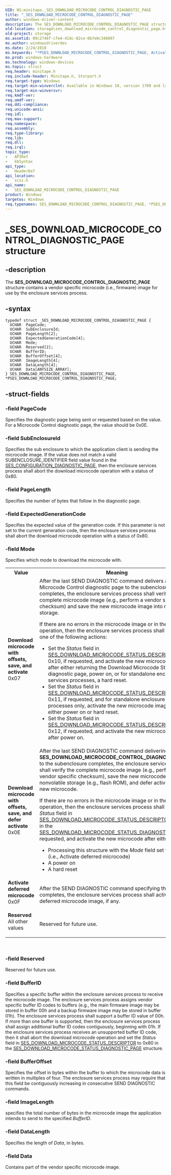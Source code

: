 ```yaml
---
UID: NS:minitape._SES_DOWNLOAD_MICROCODE_CONTROL_DIAGNOSTIC_PAGE
title: "_SES_DOWNLOAD_MICROCODE_CONTROL_DIAGNOSTIC_PAGE"
author: windows-driver-content
description: The SES_DOWNLOAD_MICROCODE_CONTROL_DIAGNOSTIC_PAGE structure contains a vendor specific microcode (i.e., firmware) image for use by the enclosure services process.
old-location: storage\ses_download_microcode_control_diagnostic_page.htm
old-project: storage
ms.assetid: 09c2746f-cfe4-41dc-82ce-0b7e0c348897
ms.author: windowsdriverdev
ms.date: 2/24/2018
ms.keywords: "*PSES_DOWNLOAD_MICROCODE_CONTROL_DIAGNOSTIC_PAGE, Activate deferred microcode, Download microcode with offsets, save, and activate, Download microcode with offsets, save, and defer activate, PSES_DOWNLOAD_MICROCODE_CONTROL_DIAGNOSTIC_PAGE, PSES_DOWNLOAD_MICROCODE_CONTROL_DIAGNOSTIC_PAGE structure pointer [Storage Devices], Reserved, SES_DOWNLOAD_MICROCODE_CONTROL_DIAGNOSTIC_PAGE, SES_DOWNLOAD_MICROCODE_CONTROL_DIAGNOSTIC_PAGE structure [Storage Devices], _SES_DOWNLOAD_MICROCODE_CONTROL_DIAGNOSTIC_PAGE, scsi/PSES_DOWNLOAD_MICROCODE_CONTROL_DIAGNOSTIC_PAGE, scsi/SES_DOWNLOAD_MICROCODE_CONTROL_DIAGNOSTIC_PAGE, storage.ses_download_microcode_control_diagnostic_page"
ms.prod: windows-hardware
ms.technology: windows-devices
ms.topic: struct
req.header: minitape.h
req.include-header: Minitape.h, Storport.h
req.target-type: Windows
req.target-min-winverclnt: Available in Windows 10, version 1709 and later versions of Windows.
req.target-min-winversvr: 
req.kmdf-ver: 
req.umdf-ver: 
req.ddi-compliance: 
req.unicode-ansi: 
req.idl: 
req.max-support: 
req.namespace: 
req.assembly: 
req.type-library: 
req.lib: 
req.dll: 
req.irql: 
topic_type:
-	APIRef
-	kbSyntax
api_type:
-	HeaderDef
api_location:
-	scsi.h
api_name:
-	SES_DOWNLOAD_MICROCODE_CONTROL_DIAGNOSTIC_PAGE
product: Windows
targetos: Windows
req.typenames: SES_DOWNLOAD_MICROCODE_CONTROL_DIAGNOSTIC_PAGE, *PSES_DOWNLOAD_MICROCODE_CONTROL_DIAGNOSTIC_PAGE
---
```


# _SES_DOWNLOAD_MICROCODE_CONTROL_DIAGNOSTIC_PAGE structure


## -description


The <b>SES_DOWNLOAD_MICROCODE_CONTROL_DIAGNOSTIC_PAGE</b> structure contains a vendor specific microcode (i.e., firmware) image
for use by the enclosure services process. 


## -syntax


````
typedef struct _SES_DOWNLOAD_MICROCODE_CONTROL_DIAGNOSTIC_PAGE {
  UCHAR  PageCode;
  UCHAR  SubEnclosureId;
  UCHAR  PageLength[2];
  UCHAR  ExpectedGenerationCode[4];
  UCHAR  Mode;
  UCHAR  Reserved[2];
  UCHAR  BufferID;
  UCHAR  BufferOffset[4];
  UCHAR  ImageLength[4];
  UCHAR  DataLength[4];
  UCHAR  Data[ANYSIZE_ARRAY];
} SES_DOWNLOAD_MICROCODE_CONTROL_DIAGNOSTIC_PAGE, *PSES_DOWNLOAD_MICROCODE_CONTROL_DIAGNOSTIC_PAGE;
````


## -struct-fields




### -field PageCode

Specifies the diagnostic page being sent or requested based on the value. For a Microcode Control diagnostic page, the value should be 0x0E.


### -field SubEnclosureId

Specifies the sub enclosure to which the application client is
sending the microcode image. If the value does not match a valid SUBENCLOSURE_IDENTIFIER field value found in the <a href="..\storport\ns-storport-_ses_configuration_diagnostic_page.md">SES_CONFIGURATION_DIAGNOSTIC_PAGE</a>, then the enclosure services
process shall abort the download microcode operation with a status of 0x80.


### -field PageLength

Specifies the number of bytes that follow in the diagnostic page.


### -field ExpectedGenerationCode

Specifies the expected value of the generation code. If this parameter is not set to the current generation code, then the enclosure services
process shall abort the download microcode operation with a status of 0x80. 


### -field Mode

Specifies which mode to download the microcode with. 

<table>
<tr>
<th>Value</th>
<th>Meaning</th>
</tr>
<tr>
<td width="40%"><a id="Download_microcode_with_offsets__save__and_activate"></a><a id="download_microcode_with_offsets__save__and_activate"></a><a id="DOWNLOAD_MICROCODE_WITH_OFFSETS__SAVE__AND_ACTIVATE"></a><dl>
<dt><b>Download
microcode
with
offsets,
save, and
activate</b></dt>
<dt>0x07</dt>
</dl>
</td>
<td width="60%">
After the last SEND DIAGNOSTIC command delivers a Download Microcode
Control diagnostic page to the subenclosure completes, the enclosure services
process shall verify the complete microcode image (e.g., perform a vendor
specific checksum) and save the new microcode image into nonvolatile storage.

 If there are no errors in the microcode image or in the save operation, then the
enclosure services process shall perform one of the following actions:<ul>
<li>Set the <i>Status</i> field in <a href="https://msdn.microsoft.com/af686e7a-9426-4151-8ac4-d95ae1689b4c">SES_DOWNLOAD_MICROCODE_STATUS_DESCRIPTOR</a>  to 0x10, if
requested, and activate the new microcode image after either returning the Download Microcode Status diagnostic page, power on, or for standalone enclosure services processes, a hard reset.</li>
<li>Set the <i>Status</i> field in <a href="https://msdn.microsoft.com/af686e7a-9426-4151-8ac4-d95ae1689b4c">SES_DOWNLOAD_MICROCODE_STATUS_DESCRIPTOR</a>  to 0x11, if
requested,  and for standalone enclosure services processes only,
activate the new microcode image after either power on or hard reset.</li>
<li>Set the <i>Status</i> field in <a href="https://msdn.microsoft.com/af686e7a-9426-4151-8ac4-d95ae1689b4c">SES_DOWNLOAD_MICROCODE_STATUS_DESCRIPTOR</a>  to 0x12, if
requested,  and activate the new microcode image after power on.</li>
</ul>


</td>
</tr>
<tr>
<td width="40%"><a id="Download_microcode_with_offsets__save__and_defer_activate"></a><a id="download_microcode_with_offsets__save__and_defer_activate"></a><a id="DOWNLOAD_MICROCODE_WITH_OFFSETS__SAVE__AND_DEFER_ACTIVATE"></a><dl>
<dt><b>Download
microcode
with
offsets,
save, and
defer
activate</b></dt>
<dt>0x0E</dt>
</dl>
</td>
<td width="60%">
After the last SEND DIAGNOSTIC command delivering a <b>SES_DOWNLOAD_MICROCODE_CONTROL_DIAGNOSTIC_PAGE</b> to the subenclosure completes, the enclosure services
process shall verify the complete microcode image (e.g., perform a vendor
specific checksum), save the new microcode image into nonvolatile storage
(e.g., flash ROM), and defer activation of the new microcode.


If there are no errors in the microcode image or in the save operation, then the
enclosure services process shall set the <i>Status</i> field in <a href="https://msdn.microsoft.com/af686e7a-9426-4151-8ac4-d95ae1689b4c">SES_DOWNLOAD_MICROCODE_STATUS_DESCRIPTOR</a>  to 0x13 in the <a href="https://msdn.microsoft.com/4572040b-c234-4281-b9d7-14d7f2bb7506">SES_DOWNLOAD_MICROCODE_STATUS_DIAGNOSTIC_PAGE</a>, if
requested, and activate the new microcode after either:

<ul>
<li>Processing this structure with the
<i>Mode</i> field set to 0x0F (i.e., Activate deferred
microcode)</li>
<li>A power on</li>
<li>A hard reset</li>
</ul>
</td>
</tr>
<tr>
<td width="40%"><a id="Activate_deferred_microcode"></a><a id="activate_deferred_microcode"></a><a id="ACTIVATE_DEFERRED_MICROCODE"></a><dl>
<dt><b>Activate
deferred
microcode</b></dt>
<dt>0x0F</dt>
</dl>
</td>
<td width="60%">
After the SEND DIAGNOSTIC command specifying this mode completes, the
enclosure services process shall activate the deferred microcode image, if any.


</td>
</tr>
<tr>
<td width="40%"><a id="Reserved"></a><a id="reserved"></a><a id="RESERVED"></a><dl>
<dt><b>Reserved</b></dt>
<dt>All other values</dt>
</dl>
</td>
<td width="60%">
Reserved for future use.

</td>
</tr>
</table>
 


### -field Reserved

Reserved for future use.


### -field BufferID

Specifies a specific buffer within the enclosure services process to receive the microcode
image. The enclosure services process assigns vendor specific buffer ID codes to buffers (e.g., the main
firmware image may be stored in buffer 00h and a backup firmware image may be stored in buffer 01h). The
enclosure services process shall support a buffer ID value of 00h. If more than one buffer is supported, then
the enclosure services process shall assign additional buffer ID codes contiguously, beginning with 01h. If the
enclosure services process receives an unsupported buffer ID code, then it shall abort the download
microcode operation and set the <i>Status</i> field in <a href="https://msdn.microsoft.com/af686e7a-9426-4151-8ac4-d95ae1689b4c">SES_DOWNLOAD_MICROCODE_STATUS_DESCRIPTOR</a>  to 0x80 in the <a href="https://msdn.microsoft.com/4572040b-c234-4281-b9d7-14d7f2bb7506">SES_DOWNLOAD_MICROCODE_STATUS_DIAGNOSTIC_PAGE</a> structure.


### -field BufferOffset

Specifies the offset in bytes within the buffer to which the microcode data is written in multiples of four. The enclosure services process may require that this  field be contiguously increasing in consecutive SEND DIAGNOSTIC commands. 


### -field ImageLength

specifies the total number of bytes in the microcode image the application
intends to send to the specified <i>BufferID</i>.


### -field DataLength

Specifies the length of <i>Data</i>, in bytes.


### -field Data

Contains part of the vendor specific microcode image.

